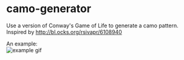 camo-generator
==============

Use a version of Conway's Game of Life to generate a camo pattern. Inspired by http://bl.ocks.org/rsivapr/6108940

An example:  
![example gif](animation.gif)
